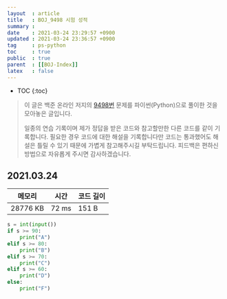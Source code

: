 ```yaml
---
layout  : article
title   : BOJ_9498 시험 성적
summary : 
date    : 2021-03-24 23:29:57 +0900
updated : 2021-03-24 23:36:57 +0900
tag     : ps-python
toc     : true
public  : true
parent  : [[BOJ-Index]]
latex   : false
---
```

* TOC
{:toc}

> 이 글은 백준 온라인 저지의 [9498번](https://www.acmicpc.net/problem/9498) 문제를 파이썬(Python)으로 풀이한 것을 모아놓은 글입니다.
>
> 일종의 연습 기록이며 제가 정답을 받은 코드와 참고할만한 다른 코드를 같이 기록합니다. 필요한 경우 코드에 대한 해설을 기록합니다만 코드는 통과했어도 해설은 틀릴 수 있기 때문에 가볍게 참고해주시길 부탁드립니다. 피드백은 편하신 방법으로 자유롭게 주시면 감사하겠습니다.

## 2021.03.24

| 메모리    | 시간  | 코드 길이 |
| --------- | ----- | --------- |
| 28776 KB  | 72 ms | 151 B     |

```python
s = int(input())
if s >= 90:
    print("A")
elif s >= 80:
    print("B")
elif s >= 70:
    print("C")
elif s >= 60:
    print("D")
else:
    print("F")
```
